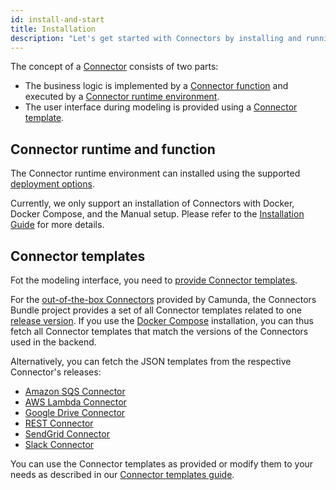 ```yaml
---
id: install-and-start
title: Installation
description: "Let's get started with Connectors by installing and running them."
---
```


The concept of a [Connector](/components/integration-framework/introduction.md#connectors) consists of two parts:

- The business logic is implemented by a [Connector function](/components/integration-framework/connectors/custom-built-connectors/connector-sdk.md#runtime-logic)
  and executed by a [Connector runtime environment](/components/integration-framework/connectors/custom-built-connectors/connector-sdk.md#runtime-environments).
- The user interface during modeling is provided using a [Connector template](/components/integration-framework/connectors/custom-built-connectors/connector-templates.md).

## Connector runtime and function

The Connector runtime environment can installed using the supported [deployment options](/self-managed/platform-deployment/platform-8-deployment.md#deployment-options).

Currently, we only support an installation of Connectors with Docker, Docker Compose, and the Manual setup.
Please refer to the [Installation Guide](/self-managed/platform-deployment/platform-8-deployment.md) for more details.

## Connector templates

Fot the modeling interface, you need to [provide Connector templates](/components/integration-framework/connectors/custom-built-connectors/connector-templates.md#providing-and-using-connector-templates).

For the [out-of-the-box Connectors](/components/integration-framework/connectors/out-of-the-box-connectors/available-connectors-overview.md) provided by Camunda,
the Connectors Bundle project provides a set of all Connector templates related to one [release version](https://github.com/camunda/connectors-bundle/releases).
If you use the [Docker Compose](/self-managed/platform-deployment/docker.md#docker-compose) installation, you can thus fetch all Connector templates that match the versions of the Connectors used in the backend.

Alternatively, you can fetch the JSON templates from the respective Connector's releases:

- [Amazon SQS Connector](https://github.com/camunda/connector-sqs/releases)
- [AWS Lambda Connector](https://github.com/camunda/connector-aws-lambda/releases)
- [Google Drive Connector](https://github.com/camunda/connector-google-drive/releases)
- [REST Connector](https://github.com/camunda/connector-http-json/releases)
- [SendGrid Connector](https://github.com/camunda/connector-sendgrid/releases)
- [Slack Connector](https://github.com/camunda/connector-slack/releases)

You can use the Connector templates as provided or modify them to your needs as described in our [Connector templates guide](/components/integration-framework/connectors/custom-built-connectors/connector-templates.md).
